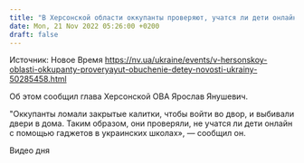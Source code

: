 ```yaml
---
title: "В Херсонской области оккупанты проверяют, учатся ли дети онлайн в украинских школах — ОВА"
date: Mon, 21 Nov 2022 05:26:00 +0200
draft: false
---
```

Источник: Новое Время https://nv.ua/ukraine/events/v-hersonskoy-oblasti-okkupanty-proveryayut-obuchenie-detey-novosti-ukrainy-50285458.html


Об этом сообщил глава Херсонской ОВА Ярослав Янушевич.

"Оккупанты ломали закрытые калитки, чтобы войти во двор, и выбивали двери в дома. Таким образом, они проверяли, не учатся ли дети онлайн с помощью гаджетов в украинских школах», — сообщил он.

 Видео дня   

